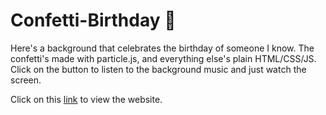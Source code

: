# Confetti-Birthday 🎊
Here's a background that celebrates the birthday of someone I know. The confetti's made with particle.js, and everything else's plain HTML/CSS/JS.
Click on the button to listen to the background music and just watch the screen.

Click on this [link](https://fawn-27.github.io/Fireworks-Birthday/) to view the website.
